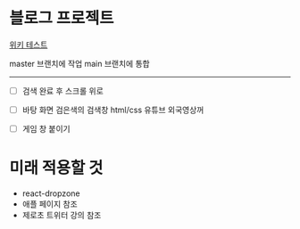 # 블로그 프로젝트

[위키 테스트](https://github.com/CodeSoom/project-react-6-shongs27.wiki.git)

master 브랜치에 작업
main 브랜치에 통합

---

- [ ] 검색 완료 후 스크롤 위로
- [ ] 바탕 화면 검은색의 검색창
      html/css 유튜브 외국영상꺼

- [ ] 게임 창 붙이기

# 미래 적용할 것

- react-dropzone
- 애플 페이지 참조
- 제로초 트위터 강의 참조
